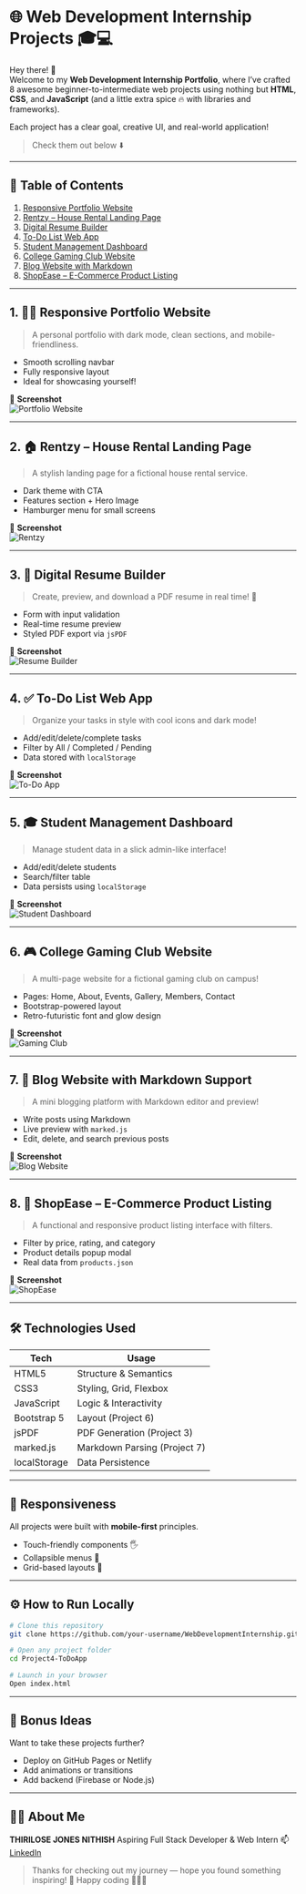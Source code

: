 # 🌐 Web Development Internship Projects 🎓💻

Hey there! 👋  
Welcome to my **Web Development Internship Portfolio**, where I’ve crafted 8 awesome beginner-to-intermediate web projects using nothing but **HTML**, **CSS**, and **JavaScript** (and a little extra spice 🔥 with libraries and frameworks).

Each project has a clear goal, creative UI, and real-world application!  
> Check them out below ⬇️

---

## 🧭 Table of Contents

1. [Responsive Portfolio Website](#1-responsive-portfolio-website)
2. [Rentzy – House Rental Landing Page](#2-rentzy--house-rental-landing-page)
3. [Digital Resume Builder](#3-digital-resume-builder)
4. [To-Do List Web App](#4-to-do-list-web-app)
5. [Student Management Dashboard](#5-student-management-dashboard)
6. [College Gaming Club Website](#6-college-gaming-club-website)
7. [Blog Website with Markdown](#7-blog-website-with-markdown-support)
8. [ShopEase – E-Commerce Product Listing](#8-shopease--e-commerce-product-listing)

---

## 1. 🧑‍💼 Responsive Portfolio Website

> A personal portfolio with dark mode, clean sections, and mobile-friendliness.

- Smooth scrolling navbar
- Fully responsive layout
- Ideal for showcasing yourself!

📸 **Screenshot**  
![Portfolio Website](https://github.com/ThiriloseJonesNithish-R/WebDevelopmentInternship/blob/4c22092683b75d91ea393e81f179af1f78e2dcec/Screenshots/01_PersonalPortfolio.png)

---

## 2. 🏠 Rentzy – House Rental Landing Page

> A stylish landing page for a fictional house rental service.

- Dark theme with CTA
- Features section + Hero Image
- Hamburger menu for small screens

📸 **Screenshot**  
![Rentzy](https://github.com/ThiriloseJonesNithish-R/WebDevelopmentInternship/blob/4c22092683b75d91ea393e81f179af1f78e2dcec/Screenshots/02_LandingPage.png)

---

## 3. 📄 Digital Resume Builder

> Create, preview, and download a PDF resume in real time! 💼

- Form with input validation
- Real-time resume preview
- Styled PDF export via `jsPDF`

📸 **Screenshot**  
![Resume Builder](https://github.com/ThiriloseJonesNithish-R/WebDevelopmentInternship/blob/4c22092683b75d91ea393e81f179af1f78e2dcec/Screenshots/03_ResumeBuilder.png)

---

## 4. ✅ To-Do List Web App

> Organize your tasks in style with cool icons and dark mode!

- Add/edit/delete/complete tasks
- Filter by All / Completed / Pending
- Data stored with `localStorage`

📸 **Screenshot**  
![To-Do App](https://github.com/ThiriloseJonesNithish-R/WebDevelopmentInternship/blob/4c22092683b75d91ea393e81f179af1f78e2dcec/Screenshots/04_ToDoListWebApp.png)

---

## 5. 🎓 Student Management Dashboard

> Manage student data in a slick admin-like interface!

- Add/edit/delete students
- Search/filter table
- Data persists using `localStorage`

📸 **Screenshot**  
![Student Dashboard](https://github.com/ThiriloseJonesNithish-R/WebDevelopmentInternship/blob/4c22092683b75d91ea393e81f179af1f78e2dcec/Screenshots/05_StudentDashboard.png)

---

## 6. 🎮 College Gaming Club Website

> A multi-page website for a fictional gaming club on campus!

- Pages: Home, About, Events, Gallery, Members, Contact
- Bootstrap-powered layout
- Retro-futuristic font and glow design

📸 **Screenshot**  
![Gaming Club](https://github.com/ThiriloseJonesNithish-R/WebDevelopmentInternship/blob/4c22092683b75d91ea393e81f179af1f78e2dcec/Screenshots/06_college-club-website.png)

---

## 7. 📝 Blog Website with Markdown Support

> A mini blogging platform with Markdown editor and preview!

- Write posts using Markdown
- Live preview with `marked.js`
- Edit, delete, and search previous posts

📸 **Screenshot**  
![Blog Website](https://github.com/ThiriloseJonesNithish-R/WebDevelopmentInternship/blob/4c22092683b75d91ea393e81f179af1f78e2dcec/Screenshots/07_blog-markdown.png)

---

## 8. 🛒 ShopEase – E-Commerce Product Listing

> A functional and responsive product listing interface with filters.

- Filter by price, rating, and category
- Product details popup modal
- Real data from `products.json`

📸 **Screenshot**  
![ShopEase](https://github.com/ThiriloseJonesNithish-R/WebDevelopmentInternship/blob/4c22092683b75d91ea393e81f179af1f78e2dcec/Screenshots/08_ecommerce-product-listing.png)

---

## 🛠️ Technologies Used

| Tech         | Usage |
|--------------|-------|
| HTML5        | Structure & Semantics |
| CSS3         | Styling, Grid, Flexbox |
| JavaScript   | Logic & Interactivity |
| Bootstrap 5  | Layout (Project 6) |
| jsPDF        | PDF Generation (Project 3) |
| marked.js    | Markdown Parsing (Project 7) |
| localStorage | Data Persistence |

---

## 📱 Responsiveness

All projects were built with **mobile-first** principles.  
- Touch-friendly components 🖐️  
- Collapsible menus 🍔  
- Grid-based layouts 🧩  

---

## ⚙️ How to Run Locally

```bash
# Clone this repository
git clone https://github.com/your-username/WebDevelopmentInternship.git

# Open any project folder
cd Project4-ToDoApp

# Launch in your browser
Open index.html
````

---

## 🎁 Bonus Ideas

Want to take these projects further?

* Deploy on GitHub Pages or Netlify
* Add animations or transitions
* Add backend (Firebase or Node.js)

---

## 👨‍💻 About Me

**THIRILOSE JONES NITHISH**
Aspiring Full Stack Developer & Web Intern
📫 [LinkedIn](linkedin.com/in/thirilose-jones-nithish)

> Thanks for checking out my journey — hope you found something inspiring! 🌟
> Happy coding 👨‍💻✨
